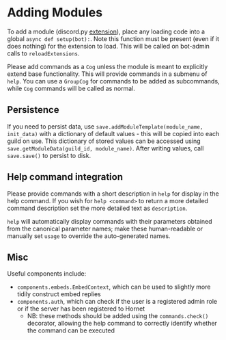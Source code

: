 # Adding Modules

To add a module (discord.py [extension](https://discordpy.readthedocs.io/en/stable/ext/commands/extensions.html#ext-commands-extensions)), place any loading code into a global `async def setup(bot):`. Note this function must be present (even if it does nothing) for the extension to load. This will be called on bot-admin calls to `reloadExtensions`.

Please add commands as a `Cog` unless the module is meant to explicitly extend base functionality. This will provide commands in a submenu of `help`. You can use a `GroupCog` for commands to be added as subcommands, while `Cog` commands will be called as normal.

## Persistence

If you need to persist data, use `save.addModuleTemplate(module_name, init_data)` with a dictionary of default values - this will be copied into each guild on use. This dictionary of stored values can be accessed using `save.getModuleData(guild_id, module_name)`. After writing values, call `save.save()` to persist to disk.

## Help command integration
Please provide commands with a short description in `help` for display in the help command. If you wish for `help <command>` to return a more detailed command description set the more detailed text as `description`.

`help` will automatically display commands with their parameters obtained from the canonical parameter names; make these human-readable or manually set `usage` to override the auto-generated names.

## Misc
Useful components include:
- `components.embeds.EmbedContext`, which can be used to slightly more tidily construct embed replies
- `components.auth`, which can check if the user is a registered admin role or if the server has been registered to Hornet
    - NB: these methods should be added using the `commands.check()` decorator, allowing the help command to correctly identify whether the command can be executed